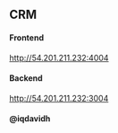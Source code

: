 ## CRM

#### Frontend
http://54.201.211.232:4004

#### Backend
http://54.201.211.232:3004

#### @iqdavidh

